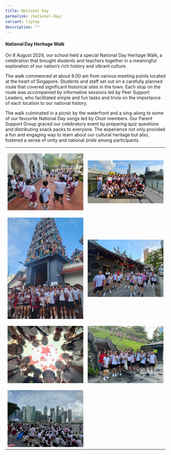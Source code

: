 ```yaml
---
title: National Day
permalink: /national-day/
variant: tiptap
description: ""
---
```

<h4>National Day Heritage Walk</h4>
<p>On 8 August 2024, our school held a special National Day Heritage Walk,
a celebration that brought students and teachers together in a meaningful
exploration of our nation’s rich history and vibrant culture.</p>
<p>The walk commenced at about 8.00 am from various meeting points located
at the heart of Singapore. Students and staff set out on a carefully planned
route that covered significant historical sites in the town. Each stop
on the route was accompanied by informative sessions led by Peer Support
Leaders, who facilitated simple and fun tasks and trivia on the importance
of each location to our national history.</p>
<p>The walk culminated in a picnic by the waterfront and a sing-along to
some of our favourite National Day songs led by Choir members. Our Parent
Support Group graced our celebratory event by preparing quiz questions
and distributing snack packs to everyone. The experience not only provided
a fun and engaging way to learn about our cultural heritage but also, fostered
a sense of unity and national pride among participants.</p>
<table style="minWidth: 50px">
<colgroup>
<col>
<col>
</colgroup>
<tbody>
<tr>
<th rowspan="1" colspan="1">
<p></p>
<div class="isomer-image-wrapper">
<img style="width: 100%" height="auto" width="100%" alt="" src="/images/Events/2024/nd01.jpg">
</div>
</th>
<th rowspan="1" colspan="1">
<p></p>
<div class="isomer-image-wrapper">
<img style="width: 100%" height="auto" width="100%" alt="" src="/images/Events/2024/nd02.jpg">
</div>
</th>
</tr>
<tr>
<td rowspan="1" colspan="1">
<p></p>
<div class="isomer-image-wrapper">
<img style="width: 100%" height="auto" width="100%" alt="" src="/images/Events/2024/nd03.jpg">
</div>
</td>
<td rowspan="1" colspan="1">
<p></p>
<div class="isomer-image-wrapper">
<img style="width: 100%" height="auto" width="100%" alt="" src="/images/Events/2024/nd04.jpg">
</div>
</td>
</tr>
<tr>
<td rowspan="1" colspan="1">
<p></p>
<div class="isomer-image-wrapper">
<img style="width: 100%" height="auto" width="100%" alt="" src="/images/Events/2024/nd05.jpg">
</div>
</td>
<td rowspan="1" colspan="1">
<p></p>
<div class="isomer-image-wrapper">
<img style="width: 100%" height="auto" width="100%" alt="" src="/images/Events/2024/nd06.jpg">
</div>
</td>
</tr>
<tr>
<td rowspan="1" colspan="1">
<p></p>
<div class="isomer-image-wrapper">
<img style="width: 100%" height="auto" width="100%" alt="" src="/images/Events/2024/nd07.jpg">
</div>
</td>
<td rowspan="1" colspan="1">
<p></p>
</td>
</tr>
</tbody>
</table>
<p></p>